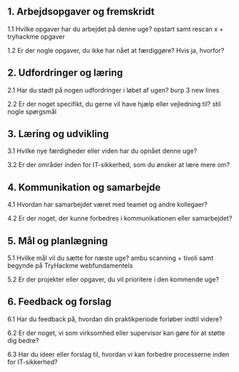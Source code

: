## 1. Arbejdsopgaver og fremskridt

1.1 Hvilke opgaver har du arbejdet på denne uge?
opstart samt rescan x + tryhackme opgaver

1.2 Er der nogle opgaver, du ikke har nået at færdiggøre? Hvis ja, hvorfor?

## **2. Udfordringer og læring**

2.1 Har du stødt på nogen udfordringer i løbet af ugen?
burp 3 new lines

2.2 Er der noget specifikt, du gerne vil have hjælp eller vejledning til?
stil nogle spørgsmål
## **3. Læring og udvikling**

3.1 Hvilke nye færdigheder eller viden har du opnået denne uge?

3.2 Er der områder inden for IT-sikkerhed, som du ønsker at lære mere om?

## **4. Kommunikation og samarbejde**

4.1 Hvordan har samarbejdet været med teamet og andre kollegaer?


4.2 Er der noget, der kunne forbedres i kommunikationen eller samarbejdet?

## **5. Mål og planlægning**

5.1 Hvilke mål vil du sætte for næste uge?
ambu scanning + tivoli samt begynde på TryHackme webfundamentels


5.2 Er der projekter eller opgaver, du vil prioritere i den kommende uge?

## **6. Feedback og forslag**

6.1 Har du feedback på, hvordan din praktikperiode forløber indtil videre?


6.2 Er der noget, vi som virksomhed eller supervisor kan gøre for at støtte dig bedre?


6.3 Har du ideer eller forslag til, hvordan vi kan forbedre processerne inden for IT-sikkerhed?